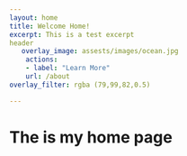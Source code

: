 ```yaml
---
layout: home 
title: Welcome Home!
excerpt: This is a test excerpt 
header
   overlay_image: assests/images/ocean.jpg
    actions:
    - label: "Learn More"
    url: /about 
overlay_filter: rgba (79,99,82,0.5)

---
```


# The is my home page 
